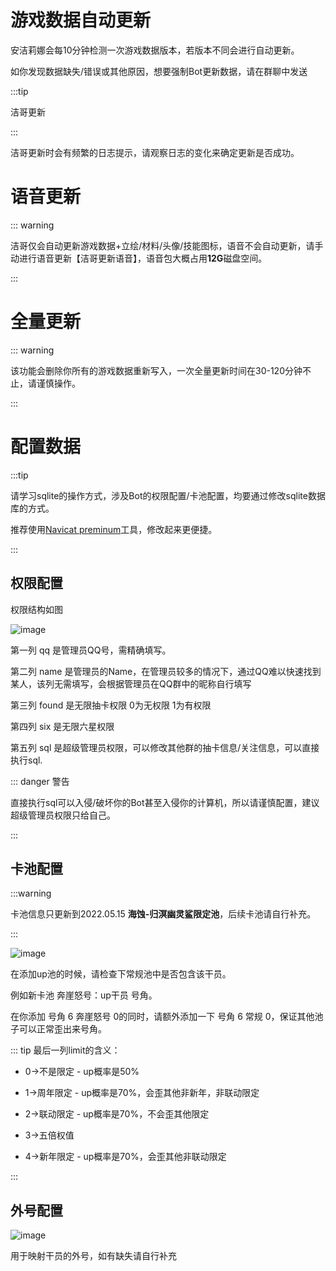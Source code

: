 # 游戏数据自动更新

安洁莉娜会每10分钟检测一次游戏数据版本，若版本不同会进行自动更新。

如你发现数据缺失/错误或其他原因，想要强制Bot更新数据，请在群聊中发送

:::tip 

洁哥更新

:::

洁哥更新时会有频繁的日志提示，请观察日志的变化来确定更新是否成功。

# 语音更新

::: warning 

洁哥仅会自动更新游戏数据+立绘/材料/头像/技能图标，语音不会自动更新，请手动进行语音更新【洁哥更新语音】，语音包大概占用**12G**磁盘空间。

:::

# 全量更新

::: warning

该功能会删除你所有的游戏数据重新写入，一次全量更新时间在30-120分钟不止，请谨慎操作。

:::

# 配置数据

:::tip

请学习sqlite的操作方式，涉及Bot的权限配置/卡池配置，均要通过修改sqlite数据库的方式。

推荐使用[Navicat preminum](http://www.navicat.com.cn/)工具，修改起来更便捷。

:::

## 权限配置

权限结构如图

![image](/权限配置.png)

第一列 qq 是管理员QQ号，需精确填写。

第二列 name 是管理员的Name，在管理员较多的情况下，通过QQ难以快速找到某人，该列无需填写，会根据管理员在QQ群中的昵称自行填写

第三列 found 是无限抽卡权限 0为无权限 1为有权限

第四列 six 是无限六星权限 

第五列 sql 是超级管理员权限，可以修改其他群的抽卡信息/关注信息，可以直接执行sql.

::: danger 警告

直接执行sql可以入侵/破坏你的Bot甚至入侵你的计算机，所以请谨慎配置，建议超级管理员权限只给自己。

:::

## 卡池配置

:::warning 

卡池信息只更新到2022.05.15 **海蚀-归溟幽灵鲨限定池**，后续卡池请自行补充。

:::

![image](/卡池配置.png)

在添加up池的时候，请检查下常规池中是否包含该干员。

例如新卡池 奔崖怒号：up干员 号角。

在你添加 号角 6 奔崖怒号 0的同时，请额外添加一下 号角 6 常规 0，保证其他池子可以正常歪出来号角。

::: tip 最后一列limit的含义：

* 0->不是限定 - up概率是50%

* 1->周年限定 - up概率是70%，会歪其他非新年，非联动限定

* 2->联动限定 - up概率是70%，不会歪其他限定

* 3->五倍权值

* 4->新年限定 - up概率是70%，会歪其他非联动限定

:::

## 外号配置

![image](/外号配置.png)

用于映射干员的外号，如有缺失请自行补充